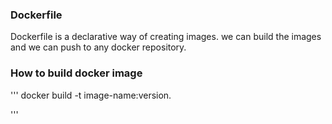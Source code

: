 ### Dockerfile
Dockerfile is a declarative way of creating images.
we can build the images and we can push to any docker repository.

### How to build docker image

'''
docker build -t image-name:version.

'''

